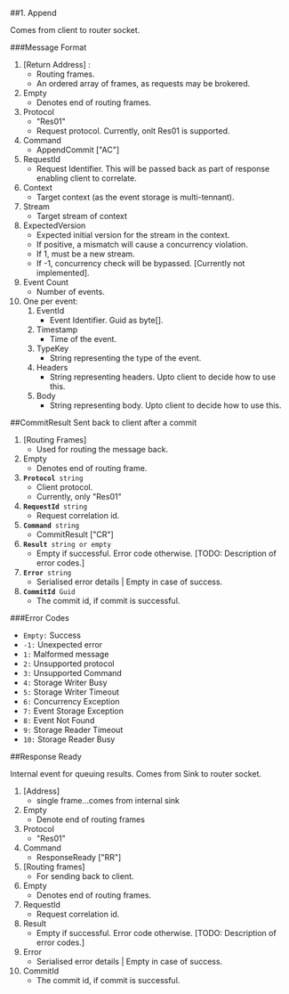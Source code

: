 ﻿            
##1. Append

Comes from client to router socket.

###Message Format
1. [Return Address] : 
    - Routing frames. 
    - An ordered array of frames, as requests may be brokered.
2. Empty
    - Denotes end of routing frames.
3. Protocol 
    - "Res01"
    - Request protocol. Currently, onlt Res01 is supported.
4. Command 
    - AppendCommit ["AC"]
5. RequestId
    - Request Identifier. This will be passed back as part of response enabling client to correlate.
6. Context
    - Target context (as the event storage is multi-tennant).
7. Stream
    - Target stream of context
8. ExpectedVersion
    - Expected initial version for the stream in the context.
    - If positive, a mismatch will cause a concurrency violation.
    - If 1, must be a new stream.
    - If -1, concurrency check will be bypassed. [Currently not implemented].
9. Event Count
    - Number of events.
10. One per event:
    1. EventId
        - Event Identifier. Guid as byte[].
    2. Timestamp
        - Time of the event.
    3. TypeKey
        - String representing the type of the event.
    4. Headers
        - String representing headers. Upto client to decide how to use this.
    5. Body
        - String representing body. Upto client to decide how to use this.

##CommitResult
Sent back to client after a commit

1. [Routing Frames]
    - Used for routing the message back.
2. Empty
    - Denotes end of routing frame.
3. <code>**Protocol** string </code>
    - Client protocol.
    - Currently, only "Res01"
4. <code>**RequestId** string </code>
    - Request correlation id.
5. <code>**Command** string</code>
    - CommitResult ["CR"]
6. <code>**Result** string or empty </code>
    - Empty if successful. Error code otherwise. [TODO: Description of error codes.]
7. <code>**Error** string</code>
    - Serialised error details | Empty in case of success.
8. <code>**CommitId** Guid</code>
    - The commit id, if commit is successful.

###Error Codes
- <code>Empty:</code> Success
- <code>-1:</code> Unexpected error
- <code>1:</code> Malformed message
- <code>2:</code> Unsupported protocol
- <code>3:</code> Unsupported Command
- <code>4:</code> Storage Writer Busy
- <code>5:</code> Storage Writer Timeout
- <code>6:</code> Concurrency Exception
- <code>7:</code> Event Storage Exception
- <code>8:</code> Event Not Found
- <code>9:</code> Storage Reader Timeout
- <code>10:</code> Storage Reader Busy


##Response Ready

Internal event for queuing results. Comes from Sink to router socket.

1. [Address] 
    - single frame...comes from internal sink
2. Empty
	- Denote end of routing frames
3. Protocol
    - "Res01"
4. Command 
    - ResponseReady ["RR"]
5. [Routing frames]
    - For sending back to client.
6. Empty
   - Denotes end of routing frames.
7. RequestId
    - Request correlation id.
8. Result 
    - Empty if successful. Error code otherwise. [TODO: Description of error codes.]
9. Error  
    - Serialised error details | Empty in case of success.
10. CommitId
    - The commit id, if commit is successful.




